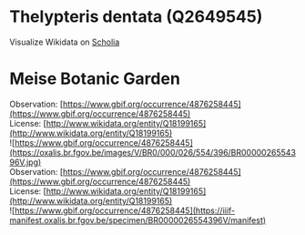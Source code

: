 
Thelypteris dentata (Q2649545)
==============================
  
Visualize Wikidata on [Scholia](https://scholia.toolforge.org/taxon/Q2649545)
# Meise Botanic Garden
  
Observation: [https://www.gbif.org/occurrence/4876258445](https://www.gbif.org/occurrence/4876258445)  
License: [http://www.wikidata.org/entity/Q18199165](http://www.wikidata.org/entity/Q18199165)  
![https://www.gbif.org/occurrence/4876258445](https://oxalis.br.fgov.be/images/V/BR0/000/026/554/396/BR0000026554396V.jpg)  
Observation: [https://www.gbif.org/occurrence/4876258445](https://www.gbif.org/occurrence/4876258445)  
License: [http://www.wikidata.org/entity/Q18199165](http://www.wikidata.org/entity/Q18199165)  
![https://www.gbif.org/occurrence/4876258445](https://iiif-manifest.oxalis.br.fgov.be/specimen/BR0000026554396V/manifest)